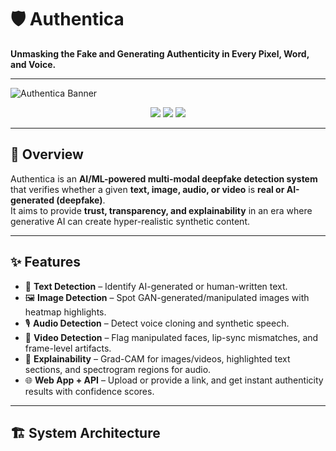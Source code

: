 # 🛡️ Authentica
**Unmasking the Fake and Generating Authenticity in Every Pixel, Word, and Voice.**

---

![Authentica Banner](./assets/banner.png) <!-- Replace with your banner/logo -->

<p align="center">
  <img src="https://img.shields.io/badge/AI-Deepfake%20Detection-blueviolet?style=flat-square" />
  <img src="https://img.shields.io/badge/Status-Under%20Development-orange?style=flat-square" />
  <img src="https://img.shields.io/badge/License-MIT-green?style=flat-square" />
</p>

---

## 📌 Overview
Authentica is an **AI/ML-powered multi-modal deepfake detection system** that verifies whether a given **text, image, audio, or video** is **real or AI-generated (deepfake)**.  
It aims to provide **trust, transparency, and explainability** in an era where generative AI can create hyper-realistic synthetic content.  

---

## ✨ Features
- 📝 **Text Detection** – Identify AI-generated or human-written text.  
- 🖼️ **Image Detection** – Spot GAN-generated/manipulated images with heatmap highlights.  
- 🎙️ **Audio Detection** – Detect voice cloning and synthetic speech.  
- 🎥 **Video Detection** – Flag manipulated faces, lip-sync mismatches, and frame-level artifacts.  
- 🔎 **Explainability** – Grad-CAM for images/videos, highlighted text sections, and spectrogram regions for audio.  
- 🌐 **Web App + API** – Upload or provide a link, and get instant authenticity results with confidence scores.  

---

## 🏗️ System Architecture
